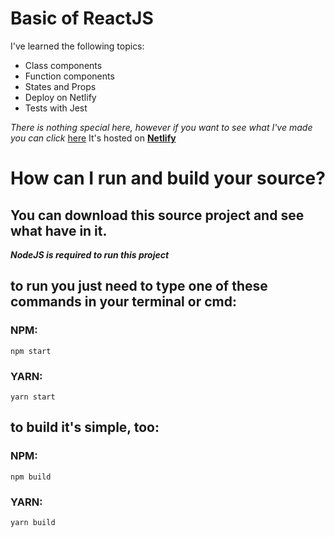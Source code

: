 # Basic of ReactJS

I've learned the following topics:

- Class components
- Function components
- States and Props
- Deploy on Netlify
- Tests with Jest

_There is nothing special here, however if you want to see what I've made you can click_ [here](https://vocal-cupcake-4b6fd6.netlify.app/) It's hosted on **[Netlify](https://www.netlify.com/)**

# How can I run and build your source?

## You can download this source project and see what have in it.

_**NodeJS is required to run this project**_

## to run you just need to type one of these commands in your terminal or cmd:

### NPM:

`npm start`

### YARN:

`yarn start`

## to build it's simple, too:

### NPM:

`npm build`

### YARN:

`yarn build`
